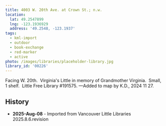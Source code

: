 ```yaml
---
title: 4003 W. 20th Ave. at Crown St.; n.w.
location:
  lat: 49.2547899
  lng: -123.1936929
  address: '49.2548, -123.1937'
tags:
  - kml-import
  - outdoor
  - book-exchange
  - red-marker
  - active
photo: /images/libraries/placeholder-library.jpg
library_id: '00226'
---
```

Facing W. 20th.  Virginia's Little in memory of Grandmother Virginia. 
 Small, 1 shelf.  Little Free Library #191575.
—Added to map by K.D., 2024 11 27.

## History
- **2025-Aug-08** - Imported from Vancouver Little Libraries 2025.8.6.revision
